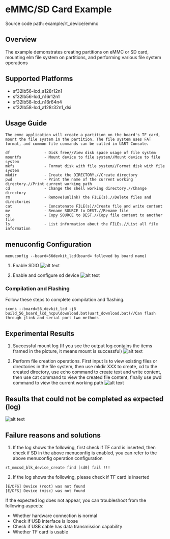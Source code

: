 # eMMC/SD Card Example
Source code path: example/rt_device/emmc
## Overview
The example demonstrates creating partitions on eMMC or SD card, mounting elm file system on partitions, and performing various file system operations
## Supported Platforms
* sf32lb56-lcd_a128r12n1
* sf32lb56-lcd_n16r12n1
* sf32lb58-lcd_n16r64n4
* sf32lb58-lcd_a128r32n1_dsi

## Usage Guide
    The emmc application will create a partition on the board's TF card, mount the file system in the partition. The file system uses FAT format, and common file commands can be called in UART Console.
```
df               - Disk free//View disk space usage of file system
mountfs          - Mount device to file system//Mount device to file system
mkfs             - Format disk with file system//Format disk with file system
mkdir            - Create the DIRECTORY.//Create directory
pwd              - Print the name of the current working directory.//Print current working path
cd               - Change the shell working directory.//Change directory
rm               - Remove(unlink) the FILE(s).//Delete files and directories
cat              - Concatenate FILE(s)//Create file and write content
mv               - Rename SOURCE to DEST.//Rename file
cp               - Copy SOURCE to DEST.//Copy file content to another file
ls               - List information about the FILEs.//List all file information
```
## menuconfig Configuration
```
menuconfig --board=56devkit_lcd(board= followed by board name)
```
1. Enable SDIO
![alt text](assets/sdio.png)

2. Enable and configure sd device
![alt text](assets/sd.png)


### Compilation and Flashing
Follow these steps to complete compilation and flashing.
```
scons --board=56_devkit_lcd -j8
build_56_board_lcd_hcpu\download.bat(uart_download.bat)//Can flash through jlink and serial port two methods
```

## Experimental Results

1. Successful mount log (If you see the output log contains the items framed in the picture, it means mount is successful)
![alt text](assets/log2.png)

2. Perform file creation operations. First input ls to view existing files or directories in the file system, then use mkdir XXX to create, cd to the created directory, use echo command to create text and write content, then use cat command to view the created file content, finally use pwd command to view the current working path
![alt text](assets/log1.png)


## Results that could not be completed as expected (log)
![alt text](assets/log3.png)

## Failure reasons and solutions
1. If the log shows the following, first check if TF card is inserted, then check if SD in the above menuconfig is enabled, you can refer to the above menuconfig operation configuration
```
rt_mmcsd_blk_device_create find [sd0] fail !!!
```

2. If the log shows the following, please check if TF card is inserted
```
[E/DFS] Device (root) was not found
[E/DFS] Device (misc) was not found
```
If the expected log does not appear, you can troubleshoot from the following aspects:
* Whether hardware connection is normal
* Check if USB interface is loose
* Check if USB cable has data transmission capability
* Whether TF card is usable